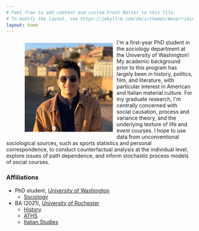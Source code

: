 ```yaml
---
# Feel free to add content and custom Front Matter to this file.
# To modify the layout, see https://jekyllrb.com/docs/themes/#overriding-theme-defaults
layout: home
---
```

<figure>
  <img src="assets/picwithbutton.jpg" style="padding: 10px; float: left; width:240;height:240px;"/>
 </figure>
I'm a first-year PhD student in the sociology department at the University of Washington! My academic background prior to this program has largely been in history, politics, film, and literature, with particular interest in American and Italian material culture. For my graduate research, I'm centrally concerned with social causation, process and variance theory, and the underlying texture of life and event courses. I hope to use data from unconventional sociological sources, such as sports statistics and personal correspondence, to conduct counterfactual analysis at the individual level, explore issues of path dependence, and inform stochastic process models of social courses.
<br>

### Affiliations
+ PhD student, [University of Washington](http://www.uw.edu)
  + [Sociology](https://soc.washington.edu/)
+ BA (2021), [University of Rochester](https://www.rochester.edu/)
  + [History](https://www.sas.rochester.edu/his/)
  + [ATHS](https://www.rochester.edu/college/aths/)
  + [Italian Studies](https://www.sas.rochester.edu/mlc/undergraduate/italian.html)
  
